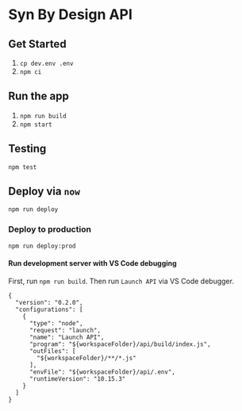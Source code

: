 # Syn By Design API

## Get Started

1. `cp dev.env .env`
2. `npm ci`

## Run the app

1. `npm run build`
2. `npm start`

## Testing

`npm test`

## Deploy via `now`

`npm run deploy`

### Deploy to production

`npm run deploy:prod`

#### Run development server with VS Code debugging

First, run `npm run build`. Then run `Launch API` via VS Code debugger.

```
{
  "version": "0.2.0",
  "configurations": [
    {
      "type": "node",
      "request": "launch",
      "name": "Launch API",
      "program": "${workspaceFolder}/api/build/index.js",
      "outFiles": [
        "${workspaceFolder}/**/*.js"
      ],
      "envFile": "${workspaceFolder}/api/.env",
      "runtimeVersion": "10.15.3"
    }
  ]
}
```